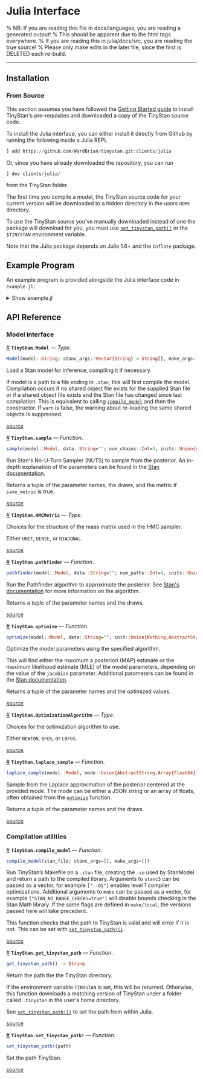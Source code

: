 
<a id='Julia-Interface'></a>

<a id='Julia-Interface-1'></a>

# Julia Interface


% NB: If you are reading this file in docs/languages, you are reading a generated output!
% This should be apparent due to the html tags everywhere.
% If you are reading this in julia/docs/src, you are reading the true source!
% Please only make edits in the later file, since the first is DELETED each re-build.


---


<a id='Installation'></a>

<a id='Installation-1'></a>

## Installation


<a id='From-Source'></a>

<a id='From-Source-1'></a>

### From Source


This section assumes you have followed the [Getting Started guide](../getting-started.rst) to install TinyStan's pre-requisites and downloaded a copy of the TinyStan source code.


To install the Julia interface, you can either install it directly from Github by running the following inside a Julia REPL


```julia
] add https://github.com/WardBrian/tinystan.git:clients/julia
```


Or, since you have already downloaded the repository, you can run


```julia
] dev clients/julia/
```


from the TinyStan folder.


The first time you compile a model, the TinyStan source code for your current version will be downloaded to a hidden directory in the users `HOME` directory.


To use the TinyStan source you've manually downloaded instead of one the package will download for you, you must use [`set_tinystan_path()`](TinyStan.set_tinystan_path!) or the `$TINYSTAN` environment variable.


Note that the Julia package depends on Julia 1.6+ and the `Inflate` package.


<a id='Example-Program'></a>

<a id='Example-Program-1'></a>

## Example Program


An example program is provided alongside the Julia interface code in `example.jl`:


<details>
<summary><a>Show example.jl</a></summary>


```{literalinclude} ../../clients/julia/example.jl
:language: julia
```


</details>


<a id='API-Reference'></a>

<a id='API-Reference-1'></a>

## API Reference


<a id='Model-interface'></a>

<a id='Model-interface-1'></a>

### Model interface

<a id='TinyStan.Model' href='#TinyStan.Model'>#</a>
**`TinyStan.Model`** &mdash; *Type*.



```julia
Model(model::String; stanc_args::Vector{String} = String[], make_args::Vector{String} = String[], warn::Bool = true)
```

Load a Stan model for inference, compiling it if necessary.

If model is a path to a file ending in `.stan`, this will first compile the model.  Compilation occurs if no shared object file exists for the supplied Stan file or if a shared object file exists and the Stan file has changed since last compilation.  This is equivalent to calling [`compile_model`](julia.md#TinyStan.compile_model) and then the constructor. If `warn` is false, the warning about re-loading the same shared objects is suppressed.


<a target='_blank' href='https://github.com/WardBrian/TinyStan/blob/main/clients/julia/src/model.jl#L43-L54' class='documenter-source'>source</a><br>

<a id='TinyStan.sample' href='#TinyStan.sample'>#</a>
**`TinyStan.sample`** &mdash; *Function*.



```julia
sample(model::Model, data::String=""; num_chains::Int=4, inits::Union{nothing,AbstractString,AbstractArray{AbstractString}}=nothing, seed::Union{Nothing,UInt32}=nothing, id::Int=1, init_radius=2.0, num_warmup::Int=1000, num_samples::Int=1000, metric::HMCMetric=DIAGONAL, init_inv_metric::Union{Nothing,Array{Float64}}=nothing, save_metric::Bool=false, adapt::Bool=true, delta::Float64=0.8, gamma::Float64=0.05, kappa::Float64=0.75, t0::Int=10, init_buffer::Int=75, term_buffer::Int=50, window::Int=25, save_warmup::Bool=false, stepsize::Float64=1.0, stepsize_jitter::Float64=0.0, max_depth::Int=10, refresh::Int=0, num_threads::Int=-1)
```

Run Stan's No-U-Turn Sampler (NUTS) to sample from the posterior. An in-depth explanation of the parameters can be found in the [Stan documentation](https://mc-stan.org/docs/reference-manual/mcmc.html).

Returns a tuple of the parameter names, the draws, and the metric if `save_metric` is true.


<a target='_blank' href='https://github.com/WardBrian/TinyStan/blob/main/clients/julia/src/model.jl#L197-L207' class='documenter-source'>source</a><br>

<a id='TinyStan.HMCMetric' href='#TinyStan.HMCMetric'>#</a>
**`TinyStan.HMCMetric`** &mdash; *Type*.



Choices for the structure of the mass matrix used in the HMC sampler.

Either `UNIT`, `DENSE`, or `DIAGONAL`.


<a target='_blank' href='https://github.com/WardBrian/TinyStan/blob/main/clients/julia/src/model.jl#L3-L7' class='documenter-source'>source</a><br>

<a id='TinyStan.pathfinder' href='#TinyStan.pathfinder'>#</a>
**`TinyStan.pathfinder`** &mdash; *Function*.



```julia
pathfinder(model::Model, data::String=""; num_paths::Int=4, inits::Union{nothing,AbstractString,AbstractArray{AbstractString}}=nothing, seed::Union{Nothing,UInt32}=nothing, id::Int=1, init_radius=2.0, num_draws::Int=1000, max_history_size::Int=5, init_alpha::Float64=0.001, tol_obj::Float64=1e-12, tol_rel_obj::Float64=1e4, tol_grad::Float64=1e-8, tol_rel_grad::Float64=1e7, tol_param::Float64=1e-8, num_iterations::Int=1000, num_elbo_draws::Int=25, num_multi_draws::Int=1000, calculate_lp::Bool=true, psis_resample::Bool=true, refresh::Int=0, num_threads::Int=-1)
```

Run the Pathfinder algorithm to approximate the posterior. See [Stan's documentation](https://mc-stan.org/docs/reference-manual/pathfinder.html) for more information on the algorithm.

Returns a tuple of the parameter names and the draws.


<a target='_blank' href='https://github.com/WardBrian/TinyStan/blob/main/clients/julia/src/model.jl#L334-L342' class='documenter-source'>source</a><br>

<a id='TinyStan.optimize' href='#TinyStan.optimize'>#</a>
**`TinyStan.optimize`** &mdash; *Function*.



```julia
optimize(model::Model, data::String=""; init::Union{Nothing,AbstractString}=nothing, seed::Union{UInt32,Nothing}=nothing, id::Int=1, init_radius::Float64=2.0, algorithm::OptimizationAlgorithm=LBFGS, jacobian::Bool=false, num_iterations::Int=2000, max_history_size::Int=5, init_alpha::Float64=0.001, tol_obj::Float64=1e-12, tol_rel_obj::Float64=1e4, tol_grad::Float64=1e-8, tol_rel_grad::Float64=1e7, tol_param::Float64=1e-8, refresh::Int=0, num_threads::Int=-1)
```

Optimize the model parameters using the specified algorithm.

This will find either the maximum a posteriori (MAP) estimate or the maximum likelihood estimate (MLE) of the model parameters, depending on the value of the `jacobian` parameter. Additional parameters can be found in the [Stan documentation](https://mc-stan.org/docs/reference-manual/optimization.html).

Returns a tuple of the parameter names and the optimized values.


<a target='_blank' href='https://github.com/WardBrian/TinyStan/blob/main/clients/julia/src/model.jl#L432-L443' class='documenter-source'>source</a><br>

<a id='TinyStan.OptimizationAlgorithm' href='#TinyStan.OptimizationAlgorithm'>#</a>
**`TinyStan.OptimizationAlgorithm`** &mdash; *Type*.



Choices for the optimization algorithm to use.

Either `NEWTON`, `BFGS`, or `LBFGS`.


<a target='_blank' href='https://github.com/WardBrian/TinyStan/blob/main/clients/julia/src/model.jl#L14-L18' class='documenter-source'>source</a><br>

<a id='TinyStan.laplace_sample' href='#TinyStan.laplace_sample'>#</a>
**`TinyStan.laplace_sample`** &mdash; *Function*.



```julia
laplace_sample(model::Model, mode::Union{AbstractString,Array{Float64}}, data::AbstractString=""; num_draws::Int=1000, jacobian::Bool=true, calculate_lp::Bool=true, save_hessian::Bool=false, seed::Union{UInt32,Nothing}=nothing, refresh::Int=0, num_threads::Int=-1)
```

Sample from the Laplace approximation of the posterior centered at the provided mode. The mode can be either a JSON string or an array of floats, often obtained from the [`optimize`](julia.md#TinyStan.optimize) function.

Returns a tuple of the parameter names and the draws.


<a target='_blank' href='https://github.com/WardBrian/TinyStan/blob/main/clients/julia/src/model.jl#L506-L515' class='documenter-source'>source</a><br>


<a id='Compilation-utilities'></a>

<a id='Compilation-utilities-1'></a>

### Compilation utilities

<a id='TinyStan.compile_model' href='#TinyStan.compile_model'>#</a>
**`TinyStan.compile_model`** &mdash; *Function*.



```julia
compile_model(stan_file; stanc_args=[], make_args=[])
```

Run TinyStan’s Makefile on a `.stan` file, creating the `.so` used by StanModel and return a path to the compiled library. Arguments to `stanc3` can be passed as a vector, for example `["--O1"]` enables level 1 compiler optimizations. Additional arguments to `make` can be passed as a vector, for example `["STAN_NO_RANGE_CHECKS=true"]` will disable bounds checking in the Stan Math library. If the same flags are defined in `make/local`, the versions passed here will take precedent.

This function checks that the path to TinyStan is valid and will error if it is not. This can be set with [`set_tinystan_path!()`](julia.md#TinyStan.set_tinystan_path!).


<a target='_blank' href='https://github.com/WardBrian/TinyStan/blob/main/clients/julia/src/compile.jl#L61-L74' class='documenter-source'>source</a><br>

<a id='TinyStan.get_tinystan_path' href='#TinyStan.get_tinystan_path'>#</a>
**`TinyStan.get_tinystan_path`** &mdash; *Function*.



```julia
get_tinystan_path() -> String
```

Return the path the the TinyStan directory.

If the environment variable `TINYSTAN` is set, this will be returned. Otherwise, this function downloads a matching version of TinyStan under a folder called `.tinystan` in the user's home directory.

See [`set_tinystan_path!()`](julia.md#TinyStan.set_tinystan_path!) to set the path from within Julia.


<a target='_blank' href='https://github.com/WardBrian/TinyStan/blob/main/clients/julia/src/compile.jl#L27-L37' class='documenter-source'>source</a><br>

<a id='TinyStan.set_tinystan_path!' href='#TinyStan.set_tinystan_path!'>#</a>
**`TinyStan.set_tinystan_path!`** &mdash; *Function*.



```julia
set_tinystan_path!(path)
```

Set the path TinyStan.


<a target='_blank' href='https://github.com/WardBrian/TinyStan/blob/main/clients/julia/src/compile.jl#L17-L21' class='documenter-source'>source</a><br>

